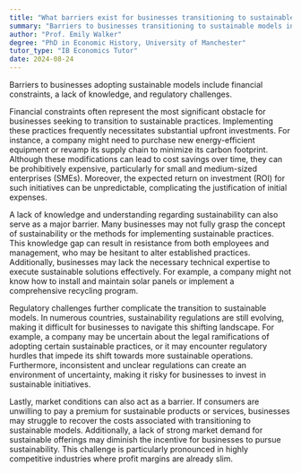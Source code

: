 ```yaml
---
title: "What barriers exist for businesses transitioning to sustainable models?"
summary: "Barriers to businesses transitioning to sustainable models include financial constraints, lack of knowledge, and regulatory challenges."
author: "Prof. Emily Walker"
degree: "PhD in Economic History, University of Manchester"
tutor_type: "IB Economics Tutor"
date: 2024-08-24
---
```


Barriers to businesses adopting sustainable models include financial constraints, a lack of knowledge, and regulatory challenges.

Financial constraints often represent the most significant obstacle for businesses seeking to transition to sustainable practices. Implementing these practices frequently necessitates substantial upfront investments. For instance, a company might need to purchase new energy-efficient equipment or revamp its supply chain to minimize its carbon footprint. Although these modifications can lead to cost savings over time, they can be prohibitively expensive, particularly for small and medium-sized enterprises (SMEs). Moreover, the expected return on investment (ROI) for such initiatives can be unpredictable, complicating the justification of initial expenses.

A lack of knowledge and understanding regarding sustainability can also serve as a major barrier. Many businesses may not fully grasp the concept of sustainability or the methods for implementing sustainable practices. This knowledge gap can result in resistance from both employees and management, who may be hesitant to alter established practices. Additionally, businesses may lack the necessary technical expertise to execute sustainable solutions effectively. For example, a company might not know how to install and maintain solar panels or implement a comprehensive recycling program.

Regulatory challenges further complicate the transition to sustainable models. In numerous countries, sustainability regulations are still evolving, making it difficult for businesses to navigate this shifting landscape. For example, a company may be uncertain about the legal ramifications of adopting certain sustainable practices, or it may encounter regulatory hurdles that impede its shift towards more sustainable operations. Furthermore, inconsistent and unclear regulations can create an environment of uncertainty, making it risky for businesses to invest in sustainable initiatives.

Lastly, market conditions can also act as a barrier. If consumers are unwilling to pay a premium for sustainable products or services, businesses may struggle to recover the costs associated with transitioning to sustainable models. Additionally, a lack of strong market demand for sustainable offerings may diminish the incentive for businesses to pursue sustainability. This challenge is particularly pronounced in highly competitive industries where profit margins are already slim.
    